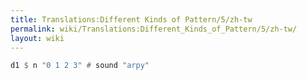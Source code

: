 ```yaml
---
title: Translations:Different Kinds of Pattern/5/zh-tw
permalink: wiki/Translations:Different_Kinds_of_Pattern/5/zh-tw/
layout: wiki
---
```


``` Haskell
d1 $ n "0 1 2 3" # sound "arpy"
```
